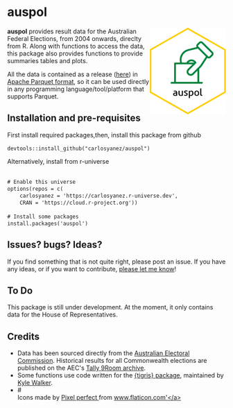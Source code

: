 auspol
================

<img src="https://github.com/carlosyanez/auspol/raw/main/img/hexSticker.png" width = "175" height = "200" align="right" />

**auspol** provides result data for the Australian Federal Elections, from 2004 onwards, direclty from R.
Along with functions to access the data, this package also provides functions to provide summaries tables and plots.

All the data is contained as a release ([here](https://github.com/carlosyanez/auspol/releases/tag/data)) in [Apache Parquet format](https://arrow.apache.org/docs/r/index.html), so it can be used directly in any programming language/tool/platform that supports Parquet.


## Installation and pre-requisites

First install required packages,then, install this package from github

```
devtools::install_github("carlosyanez/auspol")
```
Alternatively, install from r-universe

```

# Enable this universe
options(repos = c(
    carlosyanez = 'https://carlosyanez.r-universe.dev',
    CRAN = 'https://cloud.r-project.org'))

# Install some packages
install.packages('auspol')
```

## Issues? bugs? Ideas?

If you find something that is not quite right, please post an issue. If
you have any ideas, or if you want to contribute, [please let me know](https://twitter.com/messages/25712933-3805104374?recipient_id=25712933&text=Hello%20world)!

## To Do

This package is still under development. At the moment, it only contains data for the House of Representatives.

## Credits

-   Data has been sourced directly from the [Australian Electoral Commission](https://www.aec.gov.au/). Historical results for all Commonwealth elections are published on the AEC's [Tally 9Room archive](https://results.aec.gov.au/).
-  Some functions use code written for the [{tigris} package](https://github.com/walkerke/tigris), maintained by [Kyle Walker](https://github.com/walkerke).
-  #<div> Icons made by <a href="https://www.flaticon.com/authors/pixel-perfect" title="Pixel perfect"> Pixel perfect </a> from <a href="https://www.flaticon.com/" title="Flaticon">www.flaticon.com'</a></div>
